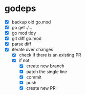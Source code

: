 # godeps

- [x] backup old go.mod
- [x] go get ./...
- [x] go mod tidy
- [x] git diff go.mod
- [x] parse diff
- [x] iterate over changes
  - [x] check if there is an existing PR
  - [x] if not
    - [x] create new branch
    - [x] patch the single line
    - [x] commit
    - [x] push
    - [x] create new PR
